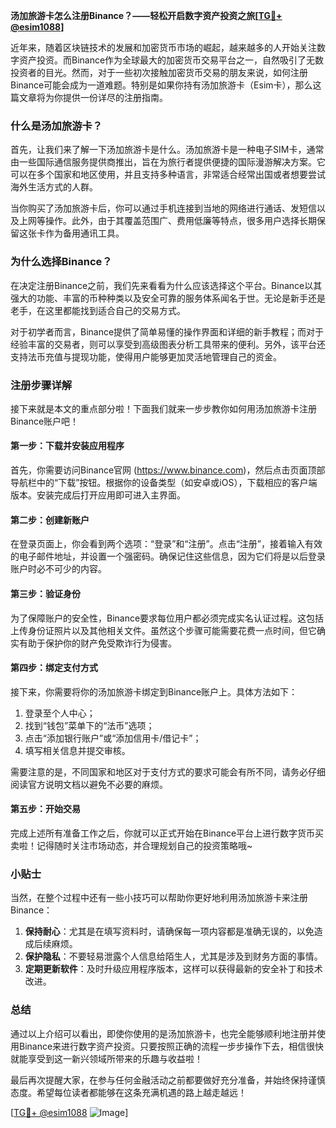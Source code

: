 **汤加旅游卡怎么注册Binance？——轻松开启数字资产投资之旅[[TG💪+ @esim1088](https://t.me/s/esim1088)]**

近年来，随着区块链技术的发展和加密货币市场的崛起，越来越多的人开始关注数字资产投资。而Binance作为全球最大的加密货币交易平台之一，自然吸引了无数投资者的目光。然而，对于一些初次接触加密货币交易的朋友来说，如何注册Binance可能会成为一道难题。特别是如果你持有汤加旅游卡（Esim卡），那么这篇文章将为你提供一份详尽的注册指南。

### 什么是汤加旅游卡？

首先，让我们来了解一下汤加旅游卡是什么。汤加旅游卡是一种电子SIM卡，通常由一些国际通信服务提供商推出，旨在为旅行者提供便捷的国际漫游解决方案。它可以在多个国家和地区使用，并且支持多种语言，非常适合经常出国或者想要尝试海外生活方式的人群。

当你购买了汤加旅游卡后，你可以通过手机连接到当地的网络进行通话、发短信以及上网等操作。此外，由于其覆盖范围广、费用低廉等特点，很多用户选择长期保留这张卡作为备用通讯工具。

### 为什么选择Binance？

在决定注册Binance之前，我们先来看看为什么应该选择这个平台。Binance以其强大的功能、丰富的币种种类以及安全可靠的服务体系闻名于世。无论是新手还是老手，在这里都能找到适合自己的交易方式。

对于初学者而言，Binance提供了简单易懂的操作界面和详细的新手教程；而对于经验丰富的交易者，则可以享受到高级图表分析工具带来的便利。另外，该平台还支持法币充值与提现功能，使得用户能够更加灵活地管理自己的资金。

### 注册步骤详解

接下来就是本文的重点部分啦！下面我们就来一步步教你如何用汤加旅游卡注册Binance账户吧！

#### 第一步：下载并安装应用程序

首先，你需要访问Binance官网 (https://www.binance.com)，然后点击页面顶部导航栏中的“下载”按钮。根据你的设备类型（如安卓或iOS），下载相应的客户端版本。安装完成后打开应用即可进入主界面。

#### 第二步：创建新账户

在登录页面上，你会看到两个选项：“登录”和“注册”。点击“注册”，接着输入有效的电子邮件地址，并设置一个强密码。确保记住这些信息，因为它们将是以后登录账户时必不可少的内容。

#### 第三步：验证身份

为了保障账户的安全性，Binance要求每位用户都必须完成实名认证过程。这包括上传身份证照片以及其他相关文件。虽然这个步骤可能需要花费一点时间，但它确实有助于保护你的财产免受欺诈行为侵害。

#### 第四步：绑定支付方式

接下来，你需要将你的汤加旅游卡绑定到Binance账户上。具体方法如下：
1. 登录至个人中心；
2. 找到“钱包”菜单下的“法币”选项；
3. 点击“添加银行账户”或“添加信用卡/借记卡”；
4. 填写相关信息并提交审核。

需要注意的是，不同国家和地区对于支付方式的要求可能会有所不同，请务必仔细阅读官方说明文档以避免不必要的麻烦。

#### 第五步：开始交易

完成上述所有准备工作之后，你就可以正式开始在Binance平台上进行数字货币买卖啦！记得随时关注市场动态，并合理规划自己的投资策略哦~

### 小贴士

当然，在整个过程中还有一些小技巧可以帮助你更好地利用汤加旅游卡来注册Binance：

1. **保持耐心**：尤其是在填写资料时，请确保每一项内容都是准确无误的，以免造成后续麻烦。
2. **保护隐私**：不要轻易泄露个人信息给陌生人，尤其是涉及到财务方面的事情。
3. **定期更新软件**：及时升级应用程序版本，这样可以获得最新的安全补丁和技术改进。

### 总结

通过以上介绍可以看出，即使你使用的是汤加旅游卡，也完全能够顺利地注册并使用Binance来进行数字资产投资。只要按照正确的流程一步步操作下去，相信很快就能享受到这一新兴领域所带来的乐趣与收益啦！

最后再次提醒大家，在参与任何金融活动之前都要做好充分准备，并始终保持谨慎态度。希望每位读者都能够在这条充满机遇的路上越走越远！

[[TG💪+ @esim1088](https://t.me/s/esim1088) ![Image](https://i.postimg.cc/4NQfJmqS/Snipaste-2025-05-13-00-14-12.png)]